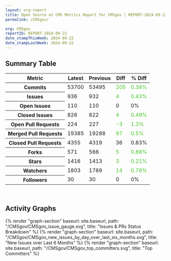 ```yaml
---
layout: org-report
title: Open Source at CMS Metrics Report for CMSgov | REPORT-2024-09-22
permalink: /CMSgov/

org: CMSgov
reportID: REPORT-2024-09-22
date_stampThisWeek: 2024-09-22
date_stampLastWeek: 2024-09-22
---
```

<div class="summary-table">
  <table class="usa-table usa-table--borderless">
    <h2> Summary Table </h2>
    <thead>
      <tr>
        <th scope="col">Metric</th>
        <th scope="col">Latest</th>
        <th scope="col">Previous</th>
        <th scope="col">Diff</th>
        <th scope="col">% Diff</th>
      </tr>
    </thead>
    <tbody>
      <tr>
        <th scope="row">Commits</th>
        <td>53700</td>
        <td>53495</td>
        <td style="color: #45c527" >205</td>
        <td style="color: #45c527" >0.38%</td>
      </tr>
      <tr>
        <th scope="row">Issues</th>
        <td>936</td>
        <td>932</td>
        <td style="color: #45c527" >4</td>
        <td style="color: #45c527" >0.43%</td>
      </tr>
      <tr>
        <th scope="row">Open Issues</th>
        <td>110</td>
        <td>110</td>
        <td style="" >0</td>
        <td style="" >0%</td>
      </tr>
      <tr>
        <th scope="row">Closed Issues</th>
        <td>826</td>
        <td>822</td>
        <td style="color: #45c527" >4</td>
        <td style="color: #45c527" >0.49%</td>
      </tr>
      <tr>
        <th scope="row">Open Pull Requests</th>
        <td>224</td>
        <td>227</td>
        <td style="color: #45c527" >-3</td>
        <td style="color: #45c527" >1.3%</td>
      </tr>
      <tr>
        <th scope="row">Merged Pull Requests</th>
        <td>19385</td>
        <td>19288</td>
        <td style="color: #45c527" >97</td>
        <td style="color: #45c527" >0.5%</td>
      </tr>
      <tr>
        <th scope="row">Closed Pull Requests</th>
        <td>4355</td>
        <td>4319</td>
        <td style="" >36</td>
        <td style="" >0.83%</td>
      </tr>
      <tr>
        <th scope="row">Forks</th>
        <td>571</td>
        <td>566</td>
        <td style="color: #45c527" >5</td>
        <td style="color: #45c527" >0.88%</td>
      </tr>
      <tr>
        <th scope="row">Stars</th>
        <td>1416</td>
        <td>1413</td>
        <td style="color: #45c527" >3</td>
        <td style="color: #45c527" >0.21%</td>
      </tr>
      <tr>
        <th scope="row">Watchers</th>
        <td>1803</td>
        <td>1789</td>
        <td style="color: #45c527" >14</td>
        <td style="color: #45c527" >0.78%</td>
      </tr>
      <tr>
        <th scope="row">Followers</th>
        <td>30</td>
        <td>30</td>
        <td style="" >0</td>
        <td style="" >0%</td>
      </tr>
    </tbody>
  </table>
</div>
<div class="graph-container">
  <br>
  <h2>Activity Graphs</h2>
  <div class="all-graphs">
    <!--- Issues/PRs Status Breakdown Graph -->
    {% render "graph-section" baseurl: site.baseurl, path: "/CMSgov/CMSgov_issue_gauge.svg", title: "Issues & PRs Status Breakdown" %}
    <!-- New Issues over Last 6 Months -->
    {% render "graph-section" baseurl: site.baseurl, path: "/CMSgov/CMSgov_new_issues_by_day_over_last_six_months.svg", title: "New Issues over Last 6 Months" %}
    <!-- Top Committers Bar Graph -->
    {% render "graph-section" baseurl: site.baseurl, path: "/CMSgov/CMSgov_top_committers.svg", title: "Top Committers" %}
  </div>
</div>